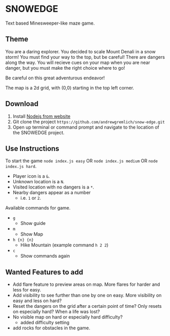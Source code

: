 # SNOWEDGE
Text based Minesweeper-like maze game.

## Theme
You are a daring explorer.  You decided to scale Mount Denali in a snow storm!  You must find your way to the top, but be careful!  There are dangers along the way.  You will recieve cues on your map when you are near danger, but you must make the right choice where to go!

Be careful on this great adventurous endeavor! 

The map is a 2d grid, with (0,0) starting in the top left corner.

## Download

1. Install [Nodejs from website](https://nodejs.org/en/ "Nodejs Website")
2. Git clone the project `https://github.com/andrewgremlich/snow-edge.git`
3. Open up terminal or command prompt and navigate to the location of the SNOWEDGE project.

## Use Instructions
To start the game `node index.js easy` OR `node index.js medium` OR `node index.js hard`.

* Player icon is a `&`.
* Unknown location is a `N`.
* Visited location with no dangers is a `*`.
* Nearby dangers appear as a number 
    * i.e. `1` or `2`.

Available commands for game.
- `g`
  - Show guide
- `m`
  - Show Map
- `h {n} {n}`
  - Hike Mountain (example command `h 2 2`)
- `c`
  - Show commands again

## Wanted Features to add
- Add flare feature to preview areas on map.  More flares for harder and less for easy.
- Add visibility to see further than one by one on easy.  More visibility on easy and less on hard?
- Reset the dangers on the grid after a certain point of time?  Only resets on especially hard?  When a life was lost?
- No visible map on hard or especially hard difficulty?
    * added difficulty setting
- add rocks for obstacles in the game.
